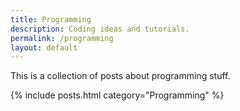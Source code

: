 ```yaml
---
title: Programming
description: Coding ideas and tutorials.
permalink: /programming
layout: default
---
```


This is a collection of posts about programming stuff.

{% include posts.html category="Programming" %}
